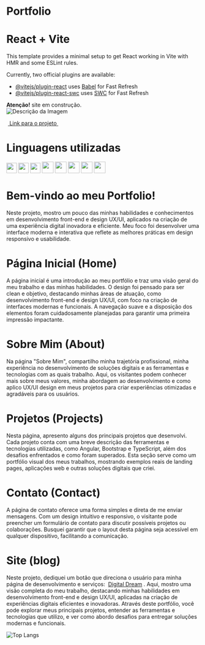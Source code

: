 # Portfolio  
# React + Vite

This template provides a minimal setup to get React working in Vite with HMR and some ESLint rules.

Currently, two official plugins are available:

- [@vitejs/plugin-react](https://github.com/vitejs/vite-plugin-react/blob/main/packages/plugin-react/README.md) uses [Babel](https://babeljs.io/) for Fast Refresh
- [@vitejs/plugin-react-swc](https://github.com/vitejs/vite-plugin-react-swc) uses [SWC](https://swc.rs/) for Fast Refresh

**Atenção!** site em construção.  
![Descrição da Imagem](https://github.com/EriveltonMGit/portifolio/raw/main/src/assets/image/capa.png)



&nbsp;<a href="https://portfolio-deev.netlify.app/">
Link para o projeto 
</a>&nbsp;

# Linguagens utilizadas   
 <div display="flex" >
<img width="27" higth="27"   src="https://cdn.jsdelivr.net/gh/devicons/devicon@latest/icons/javascript/javascript-original.svg" />
<img width="27" higth="27"  src="https://cdn.jsdelivr.net/gh/devicons/devicon@latest/icons/html5/html5-original.svg" />
<img width="27" higth="27" src="https://cdn.jsdelivr.net/gh/devicons/devicon@latest/icons/css3/css3-original.svg" />   
<img width="30" higth="30"  src="https://cdn.jsdelivr.net/gh/devicons/devicon@latest/icons/angularjs/angularjs-original.svg" />
<img width="30" higth="30" src="https://cdn.jsdelivr.net/gh/devicons/devicon@latest/icons/nodejs/nodejs-original-wordmark.svg" /> 
<img width="30" higth="30"  src="https://cdn.jsdelivr.net/gh/devicons/devicon@latest/icons/typescript/typescript-original.svg" />
<img width="30" higth="30" src="https://cdn.jsdelivr.net/gh/devicons/devicon@latest/icons/bootstrap/bootstrap-original.svg" />
<img  width="30" higth="30" src="https://cdn.jsdelivr.net/gh/devicons/devicon@latest/icons/yaml/yaml-original.svg" />


</div>   


# Bem-vindo ao meu Portfolio!  
Neste projeto, mostro um pouco das minhas habilidades e conhecimentos em desenvolvimento front-end e design UX/UI, aplicados na criação de uma experiência digital inovadora e eficiente. Meu foco foi desenvolver uma interface moderna e interativa que reflete as melhores práticas em design responsivo e usabilidade. 

# Página Inicial (Home)  
A página inicial é uma introdução ao meu portfólio e traz uma visão geral do meu trabalho e das minhas habilidades. O design foi pensado para ser clean e objetivo, destacando minhas áreas de atuação, como desenvolvimento front-end e design UX/UI, com foco na criação de interfaces modernas e funcionais. A navegação suave e a disposição dos elementos foram cuidadosamente planejadas para garantir uma primeira impressão impactante.

# Sobre Mim (About)  
Na página "Sobre Mim", compartilho minha trajetória profissional, minha experiência no desenvolvimento de soluções digitais e as ferramentas e tecnologias com as quais trabalho. Aqui, os visitantes podem conhecer mais sobre meus valores, minha abordagem ao desenvolvimento e como aplico UX/UI design em meus projetos para criar experiências otimizadas e agradáveis para os usuários.  
# Projetos (Projects)  
Nesta página, apresento alguns dos principais projetos que desenvolvi. Cada projeto conta com uma breve descrição das ferramentas e tecnologias utilizadas, como Angular, Bootstrap e TypeScript, além dos desafios enfrentados e como foram superados. Esta seção serve como um portfólio visual dos meus trabalhos, mostrando exemplos reais de landing pages, aplicações web e outras soluções digitais que criei.

# Contato (Contact)
A página de contato oferece uma forma simples e direta de me enviar mensagens. Com um design intuitivo e responsivo, o visitante pode preencher um formulário de contato para discutir possíveis projetos ou colaborações. Busquei garantir que o layout desta página seja acessível em qualquer dispositivo, facilitando a comunicação.

# Site (blog)  
Neste projeto, dediquei um botão que direciona o usuário para minha página de desenvolvimento e serviços:
 <a href="https://web-desing-page.netlify.app/">Digital Dream</a> . Aqui, mostro uma visão completa do meu trabalho, destacando minhas habilidades em desenvolvimento front-end e design UX/UI, aplicadas na criação de experiências digitais eficientes e inovadoras. Através deste portfólio, você pode explorar meus principais projetos, entender as ferramentas e tecnologias que utilizo, e ver como abordo desafios para entregar soluções modernas e funcionais.

  ![Top Langs](https://github-readme-stats.vercel.app/api/top-langs/?username=EriveltonMGit&layout=compact)







